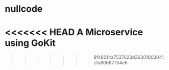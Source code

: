 # nullcode

<<<<<<< HEAD
A Microservice using GoKit
=======
>>>>>>> 8f48014a7537623d36301003041cfa60667754e6
